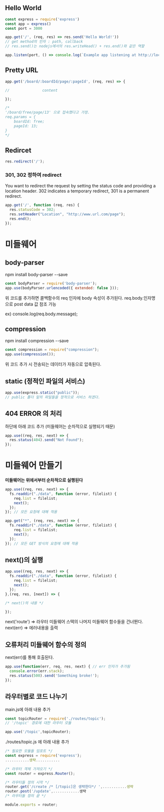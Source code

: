## Hello World
```javascript
const express = require('express')
const app = express()
const port = 3000

app.get('/', (req, res) => res.send('Hello World!'))
// get method의 인자 : path, callback
// res.send()는 nodejs에서의 res.writeHead() + res.end()와 같은 역할

app.listen(port, () => console.log(`Example app listening at http://localhost:${port}`))
```

## Pretty URL
```javascript
app.get('/board/:boardId/page/:pageId', (req, res) => {

//               content

});

/* 
'/board/free/page/13' 으로 접속했다고 가정.
req.params = {
	boardId: free;
    pageId: 13;
}
*/
```

## Redircet
```javascript
res.redirect('/');
```

### 301, 302 정하여 redirect
You want to redirect the request by setting the status code and providing a location header. 302 indicates a temporary redirect, 301 is a permanent redirect.
```javascript
app.get('/', function (req, res) {
  res.statusCode = 302;
  res.setHeader("Location", "http://www.url.com/page");
  res.end();
});
```
# 미들웨어
## body-parser
npm install body-parser --save
```javascript
const bodyParser = require('body-parser');
app.use(bodyParser.urlencoded({ extended: false }));
```
위 코드를 추가하면 콜백함수의 req 인자에 body 속성이 추가된다.
req.body.인자명 으로 post data 값 참조 가능

ex) console.log(req.body.message);

## compression
npm install compression --save
```javascript
const compression = require("compression");
app.use(compression());
```
위 코드 추가 시 전송되는 데이터가 자동으로 압축된다.

## static (정적인 파일의 서비스)
```javascript
app.use(express.static("public"));
// public 폴더 밑의 파일들을 정적으로 서비스 하겠다.
```

## 404 ERROR 의 처리
하단에 아래 코드 추가 (미들웨어는 순차적으로 실행되기 때문)
```javascript
app.use((req, res, next) => {
  res.status(404).send("Not Found");
});
```

# 미들웨어 만들기

**미들웨어는 위에서부터 순차적으로 실행된다**

```javascript
app.use((req, res, next) => {
  fs.readdir("./data", function (error, filelist) {
    req.list = filelist;
    next();
  });
}); // 모든 요청에 대해 적용

app.get("*", (req, res, next) => {
  fs.readdir("./data", function (error, filelist) {
    req.list = filelist;
    next();
  });
}); // 모든 GET 방식의 요청에 대해 적용
```
## next()의 실행
```javascript
app.use((req, res, next) => {
  fs.readdir("./data", function (error, filelist) {
    req.list = filelist;
    next();
  });
},(req, res, [next]) => {

/* next()의 내용 */

});
```

next('route') => 라우터 미들웨어 스택의 나머지 미들웨어 함수들을 건너뛴다.
next(err) => 에러내용을 출력

## 오류처리 미들웨어 함수의 정의
next(err)를 통해 호출된다.
```javascript
app.use(function(err, req, res, next) { // err 인자가 추가됨
  console.error(err.stack);
  res.status(500).send('Something broke!');
});
```

## 라우터별로 코드 나누기
main.js에 아래 내용 추가
```javascript
const topicRouter = require('./routes/topic');
// '/topic' 경로에 대한 라우터 모듈

app.use('/topic',topicRouter);
```
./routes/topic.js 에 아래 내용 추가
```javascript
/* 필요한 모듈들 임포트 */
const express = require('express');
...........생략...........

/* 라우터 객체 가져오기 */
const router = express.Router();

/* 라우터들 정의 시작 */
router.get('/create /* [/topic]은 생략한다*/ ',...........생략
router.post('/update',............생략
/* 라우터들 정의 끝 */

module.exports = router;

```